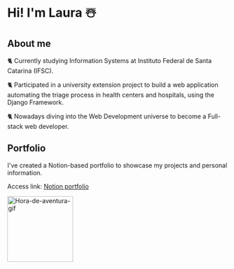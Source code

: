 # Hi! I'm Laura ☃️


## About me

🐈 Currently studying Information Systems at Instituto Federal de Santa Catarina (IFSC).

🐈 Participated in a university extension project to build a web application automating the triage process in health centers and hospitals, using the Django Framework.

🐈 Nowadays diving into the Web Development universe to become a Full-stack web developer.

## Portfolio

I've created a Notion-based portfolio to showcase my projects and personal information.

Access link: [Notion portfolio](https://notion-portfolio.onrender.com/)

<div>
  <img alt="Hora-de-aventura-gif" height="150" width="150" src="https://i.gifer.com/origin/13/1304437320c45941d4b4ca3995f24a1a_w200.gif">
</div>
